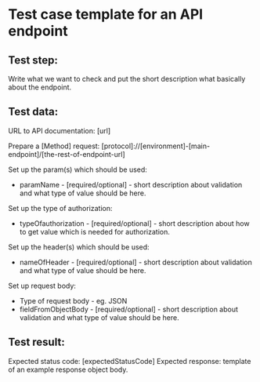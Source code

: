 # Test case template for an API endpoint

## Test step:
Write what we want to check and put the short description what basically about the endpoint.

## Test data:
URL to API documentation: [url]

Prepare a [Method] request: [protocol]://[environment]-[main-endpoint]/[the-rest-of-endpoint-url]

Set up the param(s) which should be used:
* paramName - [required/optional] - short description about validation and what type of value should be here.

Set up the type of authorization:
* typeOfauthorization - [required/optional] - short description about how to get value which is needed for authorization.

Set up the header(s) which should be used:
* nameOfHeader - [required/optional] - short description about validation and what type of value should be here.

Set up request body:
* Type of request body - eg. JSON
* fieldFromObjectBody - [required/optional] - short description about validation and what type of value should be here.

## Test result:
Expected status code: [expectedStatusCode]
Expected response: template of an example response object body.
